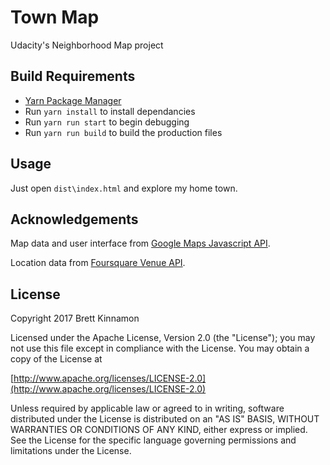 # Town Map

Udacity's Neighborhood Map project

## Build Requirements

* [Yarn Package Manager](https://yarnpkg.com)
* Run `yarn install` to install dependancies
* Run `yarn run start` to begin debugging
* Run `yarn run build` to build the production files

## Usage

Just open `dist\index.html` and explore my home town.

## Acknowledgements

Map data and user interface from [Google Maps Javascript API](https://developers.google.com/maps/documentation/javascript/).

Location data from [Foursquare Venue API](https://developer.foursquare.com/docs/api/venues/details).

## License

Copyright 2017 Brett Kinnamon

Licensed under the Apache License, Version 2.0 (the "License"); you may not use this file except in compliance with the License. You may obtain a copy of the License at

[http://www.apache.org/licenses/LICENSE-2.0](http://www.apache.org/licenses/LICENSE-2.0)

Unless required by applicable law or agreed to in writing, software distributed under the License is distributed on an "AS IS" BASIS, WITHOUT WARRANTIES OR CONDITIONS OF ANY KIND, either express or implied. See the License for the specific language governing permissions and limitations under the License.